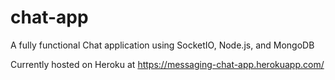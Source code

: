 # chat-app
A fully functional Chat application using SocketIO, Node.js, and MongoDB

Currently hosted on Heroku at https://messaging-chat-app.herokuapp.com/
